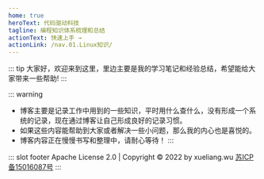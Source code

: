 ```yaml
---
home: true
heroText: 代码驱动科技
tagline: 编程知识体系梳理和总结
actionText: 快速上手 →
actionLink: /nav.01.Linux知识/
---
```


::: tip
大家好，欢迎来到这里，里边主要是我的学习笔记和经验总结，希望能给大家带来一些帮助!
:::

::: warning

- 博客主要是记录工作中用到的一些知识，平时用什么查什么，没有形成一个系统的记录，现在通过博客让自己形成良好的记录习惯。
- 如果这些内容能帮助到大家或者解决一些小问题，那么我的内心也是喜悦的。
- 博客内容正在慢慢书写和整理中，请耐心等待！
:::


::: slot footer
Apache License 2.0 | Copyright © 2022 by xueliang.wu [苏ICP备15016087号](https://beian.miit.gov.cn)
:::